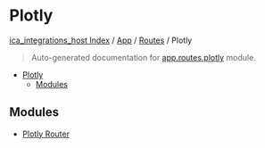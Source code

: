 # Plotly

[ica_integrations_host Index](../../../README.md#ica_integrations_host-index) / [App](../../index.md#app) / [Routes](../index.md#routes) / Plotly

> Auto-generated documentation for [app.routes.plotly](https://github.ibm.com/destiny/ica_integrations_host/blob/main/app/routes/plotly/__init__.py) module.

- [Plotly](#plotly)
  - [Modules](#modules)

## Modules

- [Plotly Router](./plotly_router.md)
